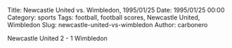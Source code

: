 Title: Newcastle United vs. Wimbledon, 1995/01/25
Date: 1995/01/25 00:00
Category: sports
Tags: football, football scores, Newcastle United, Wimbledon
Slug: newcastle-united-vs-wimbledon
Author: carbonero


Newcastle United 2 - 1 Wimbledon
